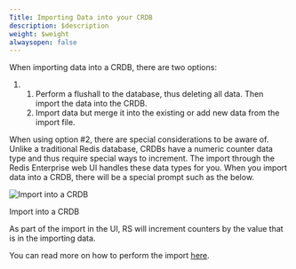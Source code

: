 ```yaml
---
Title: Importing Data into your CRDB
description: $description
weight: $weight
alwaysopen: false
---
```

When importing data into a CRDB, there are two options:

1.  1.  Perform a flushall to the database, thus deleting all data. Then
        import the data into the CRDB.
    2.  Import data but merge it into the existing or add new data from
        the import file.

When using option \#2, there are special considerations to be aware of.
Unlike a traditional Redis database, CRDBs have a numeric counter data
type and thus require special ways to increment. The import through the
Redis Enterprise web UI handles these data types for you. When you
import data into a CRDB, there will be a special prompt such as the
below.

![Import into a
CRDB](/images/rs/Screen-Shot-2018-03-29-at-10.00.12-PM.png?width=1720&height=702)

Import into a CRDB

As part of the import in the UI, RS will increment counters by the value
that is in the importing data.

You can read more on how to perform the import
[here](https://redislabs.com/redis-enterprise-documentation/administering/database-operations/importing-data).
